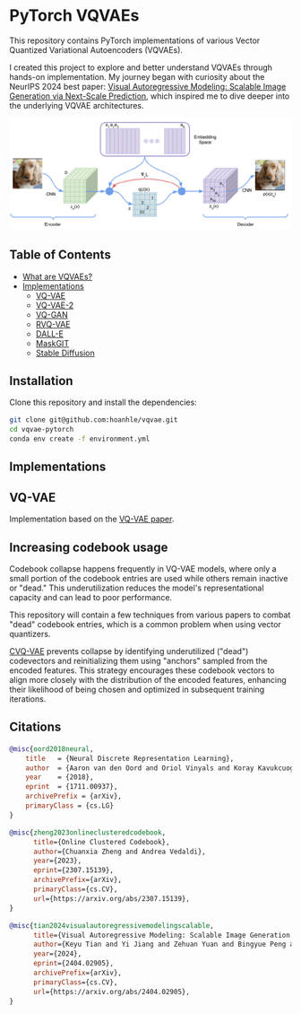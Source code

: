 # PyTorch VQVAEs

This repository contains PyTorch implementations of various Vector Quantized Variational Autoencoders (VQVAEs).

I created this project to explore and better understand VQVAEs through hands-on implementation. My journey began with curiosity about the NeurIPS 2024 best paper: [Visual Autoregressive Modeling: Scalable Image Generation via Next-Scale Prediction](https://arxiv.org/abs/2404.02905), which inspired me to dive deeper into the underlying VQVAE architectures.

![vqvae](images/vqvae.png)

## Table of Contents
  * [What are VQVAEs?](#what-are-vqvaes)
  * [Implementations](#implementations)
    + [VQ-VAE](#vq-vae)
    + [VQ-VAE-2](#vq-vae-2)
    + [VQ-GAN](#vq-gan)
    + [RVQ-VAE](#rvq-vae)
    + [DALL-E](#dall-e)
    + [MaskGIT](#maskgit)
    + [Stable Diffusion](#stable-diffusion)

## Installation

Clone this repository and install the dependencies:

```bash
git clone git@github.com:hoanhle/vqvae.git
cd vqvae-pytorch
conda env create -f environment.yml
```

## Implementations

## VQ-VAE

Implementation based on the [VQ-VAE paper](https://arxiv.org/abs/1711.00937).


## Increasing codebook usage

Codebook collapse happens frequently in VQ-VAE models, where only a small portion of the codebook entries are used while others remain inactive or "dead." This underutilization reduces the model's representational capacity and can lead to poor performance. 

This repository will contain a few techniques from various papers to combat "dead" codebook entries, which is a common problem when using vector quantizers.

[CVQ-VAE](https://arxiv.org/abs/2307.15139) prevents collapse by identifying underutilized ("dead") codevectors and reinitializing them using "anchors" sampled from the encoded features. This strategy encourages these codebook vectors to align more closely with the distribution of the encoded features, enhancing their likelihood of being chosen and optimized in subsequent training iterations.


## Citations

```bibtex
@misc{oord2018neural,
    title   = {Neural Discrete Representation Learning},
    author  = {Aaron van den Oord and Oriol Vinyals and Koray Kavukcuoglu},
    year    = {2018},
    eprint  = {1711.00937},
    archivePrefix = {arXiv},
    primaryClass = {cs.LG}
}
```

```bibtex
@misc{zheng2023onlineclusteredcodebook,
      title={Online Clustered Codebook}, 
      author={Chuanxia Zheng and Andrea Vedaldi},
      year={2023},
      eprint={2307.15139},
      archivePrefix={arXiv},
      primaryClass={cs.CV},
      url={https://arxiv.org/abs/2307.15139}, 
}
```

```bibtex
@misc{tian2024visualautoregressivemodelingscalable,
      title={Visual Autoregressive Modeling: Scalable Image Generation via Next-Scale Prediction}, 
      author={Keyu Tian and Yi Jiang and Zehuan Yuan and Bingyue Peng and Liwei Wang},
      year={2024},
      eprint={2404.02905},
      archivePrefix={arXiv},
      primaryClass={cs.CV},
      url={https://arxiv.org/abs/2404.02905}, 
}
```